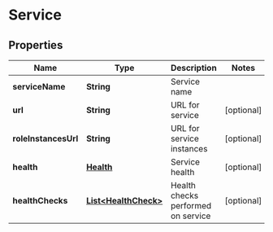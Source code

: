 
# Service

## Properties
Name | Type | Description | Notes
------------ | ------------- | ------------- | -------------
**serviceName** | **String** | Service name | 
**url** | **String** | URL for service |  [optional]
**roleInstancesUrl** | **String** | URL for service instances |  [optional]
**health** | [**Health**](Health.md) | Service health |  [optional]
**healthChecks** | [**List&lt;HealthCheck&gt;**](HealthCheck.md) | Health checks performed on service |  [optional]



